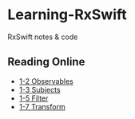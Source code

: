 # Learning-RxSwift

RxSwift notes &amp; code

## Reading Online

- [1-2 Observables](Docs/1-2.md)
- [1-3 Subjects](Docs/1-3.md)
- [1-5 Filter](Docs/1-5.md)
- [1-7 Transform](Docs/1-7.md)